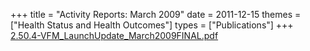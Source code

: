 +++
title = "Activity Reports: March 2009"
date = 2011-12-15
themes = ["Health Status and Health Outcomes"]
types = ["Publications"]
+++
[2.50.4-VFM\_LaunchUpdate\_March2009FINAL.pdf](/files/2.50.4-VFM_LaunchUpdate_March2009FINAL.pdf)
